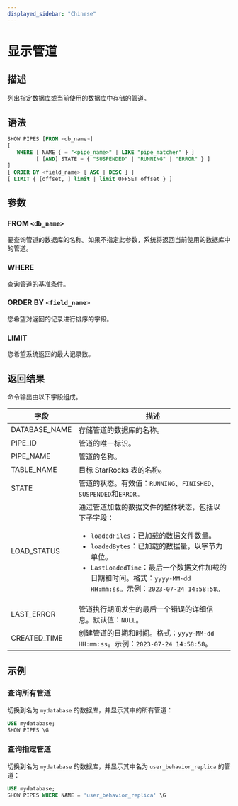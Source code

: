 ```yaml
---
displayed_sidebar: "Chinese"
---
```


# 显示管道

## 描述

列出指定数据库或当前使用的数据库中存储的管道。

## 语法

```SQL
SHOW PIPES [FROM <db_name>]
[
   WHERE [ NAME { = "<pipe_name>" | LIKE "pipe_matcher" } ]
         [ [AND] STATE = { "SUSPENDED" | "RUNNING" | "ERROR" } ]
]
[ ORDER BY <field_name> [ ASC | DESC ] ]
[ LIMIT { [offset, ] limit | limit OFFSET offset } ]
```

## 参数

### FROM `<db_name>`

要查询管道的数据库的名称。如果不指定此参数，系统将返回当前使用的数据库中的管道。

### WHERE

查询管道的基准条件。

### ORDER BY `<field_name>`

您希望对返回的记录进行排序的字段。

### LIMIT

您希望系统返回的最大记录数。

## 返回结果

命令输出由以下字段组成。

| **字段**       | **描述**                                              |
| ------------- | ------------------------------------------------------------ |
| DATABASE_NAME | 存储管道的数据库的名称。        |
| PIPE_ID       | 管道的唯一标识。                                   |
| PIPE_NAME     | 管道的名称。                                        |
| TABLE_NAME    | 目标 StarRocks 表的名称。                 |
| STATE         | 管道的状态。有效值：`RUNNING`、`FINISHED`、`SUSPENDED`和`ERROR`。 |
| LOAD_STATUS   | 通过管道加载的数据文件的整体状态，包括以下子字段：<ul><li>`loadedFiles`：已加载的数据文件数量。</li><li>`loadedBytes`：已加载的数据量，以字节为单位。</li><li>`LastLoadedTime`：最后一个数据文件加载的日期和时间。格式：`yyyy-MM-dd HH:mm:ss`。示例：`2023-07-24 14:58:58`。</li></ul> |
| LAST_ERROR    | 管道执行期间发生的最后一个错误的详细信息。默认值：`NULL`。 |
| CREATED_TIME  | 创建管道的日期和时间。格式：`yyyy-MM-dd HH:mm:ss`。示例：`2023-07-24 14:58:58`。 |

## 示例

### 查询所有管道

切换到名为 `mydatabase` 的数据库，并显示其中的所有管道：

```SQL
USE mydatabase;
SHOW PIPES \G
```

### 查询指定管道

切换到名为 `mydatabase` 的数据库，并显示其中名为 `user_behavior_replica` 的管道：

```SQL
USE mydatabase;
SHOW PIPES WHERE NAME = 'user_behavior_replica' \G
```